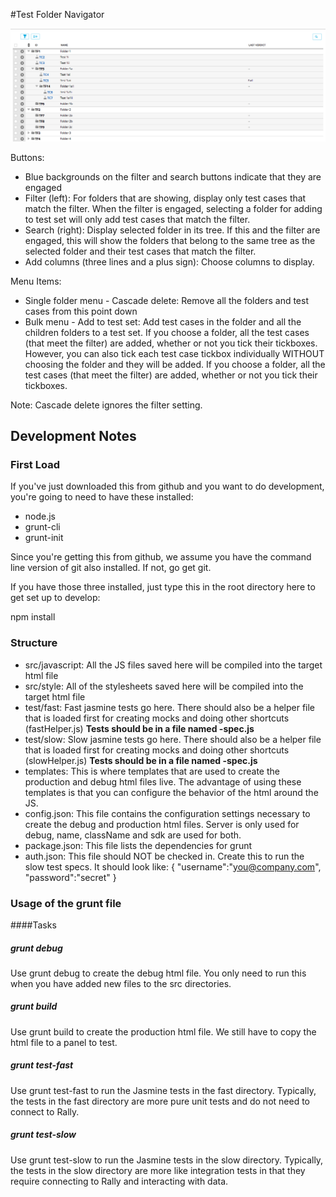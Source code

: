 #Test Folder Navigator

![screenshot](./images/screenshot.png "This is an example")


Buttons:
* Blue backgrounds on the filter and search buttons indicate that they are engaged
* Filter (left): For folders that are showing, display only test cases that match the filter.  When the filter is engaged, selecting a folder for adding to test set will only add test cases that match the filter.
* Search (right): Display selected folder in its tree.  If this and the filter are engaged, this will show the folders that belong to the same tree as the selected folder and their test cases that match the filter.
* Add columns (three lines and a plus sign): Choose columns to display.

Menu Items:

* Single folder menu - Cascade delete:  Remove all the folders and test cases from this point down
* Bulk menu - Add to test set: Add test cases in the folder and all the children folders to a test set.  If you choose a folder, all the test cases (that meet the filter) are added, whether or not you tick their tickboxes.  However, you can also tick each test case tickbox individually WITHOUT choosing the folder and they will be added.  If you choose a folder, all the test cases (that meet the filter) are added, whether or not you tick their tickboxes. 

Note: Cascade delete ignores the filter setting. 

## Development Notes

### First Load

If you've just downloaded this from github and you want to do development, 
you're going to need to have these installed:

 * node.js
 * grunt-cli
 * grunt-init
 
Since you're getting this from github, we assume you have the command line
version of git also installed.  If not, go get git.

If you have those three installed, just type this in the root directory here
to get set up to develop:

  npm install

### Structure

  * src/javascript:  All the JS files saved here will be compiled into the 
  target html file
  * src/style: All of the stylesheets saved here will be compiled into the 
  target html file
  * test/fast: Fast jasmine tests go here.  There should also be a helper 
  file that is loaded first for creating mocks and doing other shortcuts
  (fastHelper.js) **Tests should be in a file named <something>-spec.js**
  * test/slow: Slow jasmine tests go here.  There should also be a helper
  file that is loaded first for creating mocks and doing other shortcuts 
  (slowHelper.js) **Tests should be in a file named <something>-spec.js**
  * templates: This is where templates that are used to create the production
  and debug html files live.  The advantage of using these templates is that
  you can configure the behavior of the html around the JS.
  * config.json: This file contains the configuration settings necessary to
  create the debug and production html files.  Server is only used for debug,
  name, className and sdk are used for both.
  * package.json: This file lists the dependencies for grunt
  * auth.json: This file should NOT be checked in.  Create this to run the
  slow test specs.  It should look like:
    {
        "username":"you@company.com",
        "password":"secret"
    }
  
### Usage of the grunt file
####Tasks
    
##### grunt debug

Use grunt debug to create the debug html file.  You only need to run this when you have added new files to
the src directories.

##### grunt build

Use grunt build to create the production html file.  We still have to copy the html file to a panel to test.

##### grunt test-fast

Use grunt test-fast to run the Jasmine tests in the fast directory.  Typically, the tests in the fast 
directory are more pure unit tests and do not need to connect to Rally.

##### grunt test-slow

Use grunt test-slow to run the Jasmine tests in the slow directory.  Typically, the tests in the slow
directory are more like integration tests in that they require connecting to Rally and interacting with
data.
